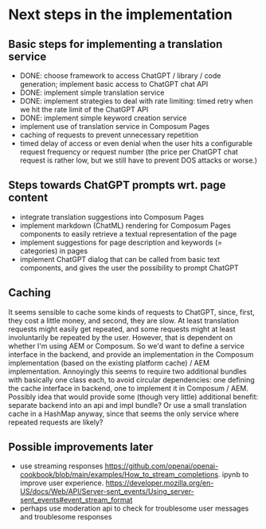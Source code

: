 # Next steps in the implementation

## Basic steps for implementing a translation service

- DONE: choose framework to access ChatGPT / library / code generation; implement basic access to ChatGPT chat API
- DONE: implement simple translation service
- DONE: implement strategies to deal with rate limiting: timed retry when we hit the rate limit of the ChatGPT API
- DONE: implement simple keyword creation service
- implement use of translation service in Composum Pages
- caching of requests to prevent unnecessary repetition
- timed delay of access or even denial when the user hits a configurable request frequency or request number (the
  price per ChatGPT chat request is rather low, but we still have to prevent DOS attacks or worse.)

## Steps towards ChatGPT prompts wrt. page content

- integrate translation suggestions into Composum Pages
- implement markdown (ChatML) rendering for Composum Pages components to easily retrieve a textual representation of
  the page
- implement suggestions for page description and keywords (= categories) in pages
- implement ChatGPT dialog that can be called from basic text components, and gives the user the possibility to
  prompt ChatGPT

## Caching

It seems sensible to cache some kinds of requests to ChatGPT, since, first, they cost a little money, and second,
they are slow. At least translation requests might easily get repeated, and some requests might at least involuntarily
be repeated by the user. However, that is dependent on whether I'm using AEM or Composum. So we'd want to define a
service interface in the backend, and provide an implementation in the Composum implementation (based on the 
existing platform cache) / AEM implementation. 
Annoyingly this seems to require two additional bundles with basically one class each, to avoid circular dependencies: 
one defining the cache interface in backend, one to implement it in Composum / AEM.
Possibly idea that would provide some (though very little) additional benefit: separate backend into an api and impl 
bundle? Or use a small translation cache in a HashMap anyway, since that seems the only service where repeated 
requests are likely?

## Possible improvements later

- use streaming responses https://github.com/openai/openai-cookbook/blob/main/examples/How_to_stream_completions.
  ipynb to improve user
  experience. https://developer.mozilla.org/en-US/docs/Web/API/Server-sent_events/Using_server-sent_events#event_stream_format
- perhaps use moderation api to check for troublesome user messages and troublesome responses
